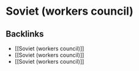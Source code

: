 # Soviet (workers council)



<a id="org5605105"></a>

## Backlinks

-   [[Soviet (workers council)]]
-   [[Soviet (workers council)]]
-   [[Soviet (workers council)]]
